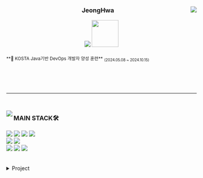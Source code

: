 <div align="center">
    
  <img align="right" src="https://github-readme-stats.vercel.app/api?username=JeongHwa518&show_icons=true&theme=transparent&hide="/>
  
   ### JeongHwa
 
  <!-- <a href="https://github.com/JeongHwa518"><img src="https://hits.seeyoufarm.com/api/count/incr/badge.svg?url=https%3A%2F%2Fgithub.com%2Fjjinueng&count_bg=%23000000&title_bg=%23000000&icon=github.svg&icon_color=%23E7E7E7&title=GitHub&edge_flat=false)"/></a> -->
  <a href="https://velog.io/@sjoio75/posts"><img src="https://img.shields.io/badge/jeonghwa.log-3DDC84?style=badge&logo=Velog&logoColor=white"/></a>
  <a href="https://www.notion.so/Home-8dfd1c91b29c46b2ad0568e258ba6129?pvs=9"> <img width="71" src="https://img.shields.io/badge/notion-%23000000.svg?&style=for-the-badge&logo=notion&logoColor=white" /> </a>


<div align="left">
<sub>**📖 KOSTA Java기반 DevOps 개발자 양성 훈련**</sub> <sub><sub>(2024.05.08 ~ 2024.10.15)</sub></sub> <br />
  
<br />
</div>
</div>
<br/>
<br/>
<br/>

 ---

<br />

<img align="left" src="https://github-readme-stats.vercel.app/api/top-langs/?username=JeongHwa518&theme=transparent&exclude_repo=Computer-Science-Engineering&layout=compact&langs_count=10"/></a>

<div align="left">

### MAIN STACK🛠️
<img src="https://img.shields.io/badge/Java-ED8B00?style=for-the-badge&logo=openjdk&logoColor=white"/>
<img src="https://img.shields.io/badge/jQuery-0769AD?style=for-the-badge&logo=jquery&logoColor=white"/>
<img src="https://img.shields.io/badge/HTML5-E34F26?style=for-the-badge&logo=html5&logoColor=white"/>
<img src="https://img.shields.io/badge/CSS3-1572B6?style=for-the-badge&logo=css3&logoColor=white"/>
<br>
<img src="https://img.shields.io/badge/JavaScript-F7DF1E?style=for-the-badge&logo=javascript&logoColor=white"/></a>

<img src="https://img.shields.io/badge/react-%2361DAFB.svg?&style=for-the-badge&logo=react&logoColor=white" />
<br />
<img src="https://img.shields.io/badge/spring-%236DB33F.svg?&style=for-the-badge&logo=spring&logoColor=white" />
<img src="https://img.shields.io/badge/mysql-%234479A1.svg?&style=for-the-badge&logo=mysql&logoColor=white" />
<img src="https://img.shields.io/badge/Amazon_AWS-FF9900?style=for-the-badge&logo=amazonaws&logoColor=white"/>
<br />
<br />


</div>



<br />

<details>
<summary>Project</summary>
<div markdown="1">
    
|출시|프로젝트|소개|바로가기|
|:-:|:-|:-|:-:|
|<sub>2024.10</sub> | **🎀 Wedder** | 결혼 준비 플랫폼 | [🐈](https://github.com/JeongHwa518/Wedder) |
    
</div>
</details>

